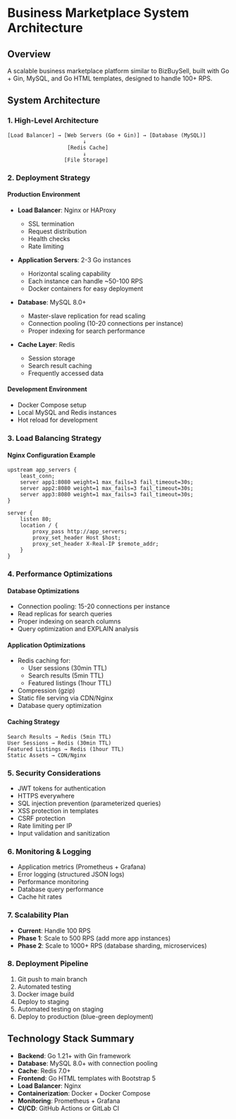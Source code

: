 # Business Marketplace System Architecture

## Overview
A scalable business marketplace platform similar to BizBuySell, built with Go + Gin, MySQL, and Go HTML templates, designed to handle 100+ RPS.

## System Architecture

### 1. High-Level Architecture
```
[Load Balancer] → [Web Servers (Go + Gin)] → [Database (MySQL)] 
                        ↓
                   [Redis Cache]
                        ↓
                  [File Storage]
```

### 2. Deployment Strategy

#### Production Environment
- **Load Balancer**: Nginx or HAProxy
  - SSL termination
  - Request distribution
  - Health checks
  - Rate limiting

- **Application Servers**: 2-3 Go instances
  - Horizontal scaling capability
  - Each instance can handle ~50-100 RPS
  - Docker containers for easy deployment

- **Database**: MySQL 8.0+
  - Master-slave replication for read scaling
  - Connection pooling (10-20 connections per instance)
  - Proper indexing for search performance

- **Cache Layer**: Redis
  - Session storage
  - Search result caching
  - Frequently accessed data

#### Development Environment
- Docker Compose setup
- Local MySQL and Redis instances
- Hot reload for development

### 3. Load Balancing Strategy

#### Nginx Configuration Example
```nginx
upstream app_servers {
    least_conn;
    server app1:8080 weight=1 max_fails=3 fail_timeout=30s;
    server app2:8080 weight=1 max_fails=3 fail_timeout=30s;
    server app3:8080 weight=1 max_fails=3 fail_timeout=30s;
}

server {
    listen 80;
    location / {
        proxy_pass http://app_servers;
        proxy_set_header Host $host;
        proxy_set_header X-Real-IP $remote_addr;
    }
}
```

### 4. Performance Optimizations

#### Database Optimizations
- Connection pooling: 15-20 connections per instance
- Read replicas for search queries
- Proper indexing on search columns
- Query optimization and EXPLAIN analysis

#### Application Optimizations
- Redis caching for:
  - User sessions (30min TTL)
  - Search results (5min TTL)
  - Featured listings (1hour TTL)
- Compression (gzip)
- Static file serving via CDN/Nginx
- Database query optimization

#### Caching Strategy
```
Search Results → Redis (5min TTL)
User Sessions → Redis (30min TTL)
Featured Listings → Redis (1hour TTL)
Static Assets → CDN/Nginx
```

### 5. Security Considerations
- JWT tokens for authentication
- HTTPS everywhere
- SQL injection prevention (parameterized queries)
- XSS protection in templates
- CSRF protection
- Rate limiting per IP
- Input validation and sanitization

### 6. Monitoring & Logging
- Application metrics (Prometheus + Grafana)
- Error logging (structured JSON logs)
- Performance monitoring
- Database query performance
- Cache hit rates

### 7. Scalability Plan
- **Current**: Handle 100 RPS
- **Phase 1**: Scale to 500 RPS (add more app instances)
- **Phase 2**: Scale to 1000+ RPS (database sharding, microservices)

### 8. Deployment Pipeline
1. Git push to main branch
2. Automated testing
3. Docker image build
4. Deploy to staging
5. Automated testing on staging
6. Deploy to production (blue-green deployment)

## Technology Stack Summary
- **Backend**: Go 1.21+ with Gin framework
- **Database**: MySQL 8.0+ with connection pooling
- **Cache**: Redis 7.0+
- **Frontend**: Go HTML templates with Bootstrap 5
- **Load Balancer**: Nginx
- **Containerization**: Docker + Docker Compose
- **Monitoring**: Prometheus + Grafana
- **CI/CD**: GitHub Actions or GitLab CI 